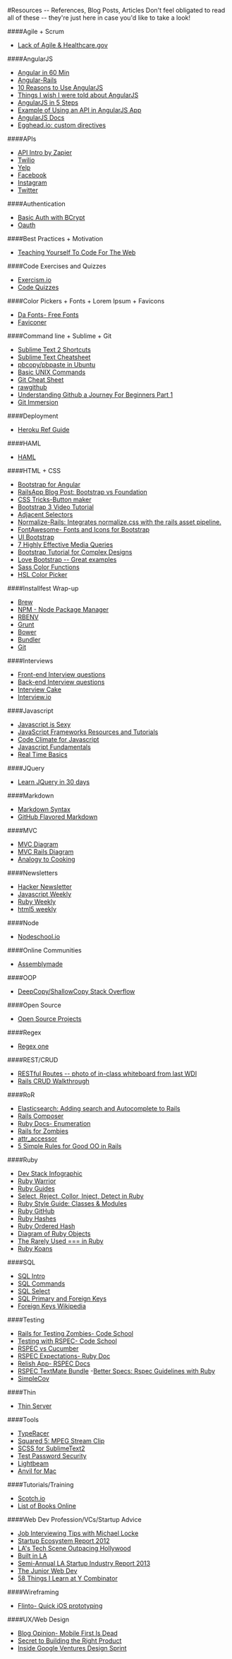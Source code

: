 #Resources -- References, Blog Posts, Articles
Don't feel obligated to read all of these -- they're just here in case you'd like to take a look! 

####Agile + Scrum
- [Lack of Agile & Healthcare.gov](http://qz.com/139377/why-healthcare-gov-went-wrong-a-lack-of-agile/)

####AngularJS
- [Angular in 60 Min](https://www.youtube.com/watch?v=i9MHigUZKEM)
- [Angular-Rails](http://angular-rails.com/)
- [10 Reasons to Use AngularJS](http://www.sitepoint.com/10-reasons-use-angularjs/?utm_source=buffer&utm_campaign=Buffer&utm_content=buffer749ff&utm_medium=twitter)
- [Things I wish I were told about AngularJS](http://ruoyusun.com/2013/05/25/things-i-wish-i-were-told-about-angular-js.html)
- [AngularJS in 5 Steps](http://blog.revolunet.com/blog/2013/06/01/starting-with-angularjs/)   
- [Example of Using an API in AngularJS App](http://code.tutsplus.com/tutorials/building-a-web-app-from-scratch-in-angularjs--net-32944)
- [AngularJS Docs](https://docs.angularjs.org/guide/index)
- [Egghead.io: custom directives](https://egghead.io/lessons/angularjs-animating-the-angular-way)

####APIs
- [API Intro by Zapier](https://zapier.com/learn/apis/)
- [Twilio](http://www.twilio.com/docs/api/rest)
- [Yelp](http://www.yelp.com/developers/documentation)
- [Facebook](https://developers.facebook.com/docs/reference/apis/)
- [Instagram](http://instagram.com/developer/)
- [Twitter](https://dev.twitter.com/)

####Authentication
- [Basic Auth with BCrypt](https://gist.github.com/thebucknerlife/10090014)
- [Oauth](http://sreeharikmarar.blogspot.com/2013/01/omniauth-devise-authentication-using.html)

####Best Practices + Motivation
- [Teaching Yourself To Code For The Web](http://veltman.tumblr.com/post/50335073356/teaching-yourself-to-code-for-the-web)

####Code Exercises and Quizzes
- [Exercism.io](http://exercism.io/)
- [Code Quizzes](http://www.codequizzes.com/)


####Color Pickers + Fonts + Lorem Ipsum + Favicons
- [Da Fonts- Free Fonts](http://www.dafont.com/)
- [Faviconer](http://www.faviconer.com/)

####Command line + Sublime + Git
- [Sublime Text 2 Shortcuts](https://gist.github.com/lucasfais/1207002)
- [Sublime Text Cheatsheet](https://s3.amazonaws.com/uploads.hipchat.com/39979/464282/aqmot4uoh66jkdu/sublime_text_cheatsheet.pdf)
- [pbcopy/pbpaste in Ubuntu](http://jetpackweb.com/blog/2009/09/23/pbcopy-in-ubuntu-command-line-clipboard/)
- [Basic UNIX Commands](http://www.tjhsst.edu/~dhyatt/superap/unixcmd.html)
- [Git Cheat Sheet](http://www.cheat-sheets.org/saved-copy/git-cheat-sheet.pdf)
- [rawgithub](https://rawgit.com/)
- [Understanding Github a Journey For Beginners Part 1](http://readwrite.com/2013/09/30/understanding-github-a-journey-for-beginners-part-1#awesm=~ojxontdGcPXGUr)
- [Git Immersion](http://gitimmersion.com/)

####Deployment
- [Heroku Ref Guide](https://devcenter.heroku.com/categories/reference)

####HAML
- [HAML](http://haml.info/)


####HTML + CSS
- [Bootstrap for Angular](http://angular-ui.github.io/bootstrap/)
- [RailsApp Blog Post: Bootstrap vs Foundation](http://blog.railsapps.org/post/64755922797/twitter-bootstrap-or-zurb-foundation-for-railsapps)
- [CSS Tricks-Button maker](http://css-tricks.com/examples/ButtonMaker/)
- [Bootstrap 3 Video Tutorial](http://www.youtube.com/watch?v=aHtNutuAnd8&feature=youtu.be)
- [Adjacent Selectors](http://www.w3.org/TR/CSS2/selector.html#adjacent-selectors)
- [Normalize-Rails: Integrates normalize.css with the rails asset pipeline.](https://github.com/markmcconachie/normalize-rails)
- [FontAwesome- Fonts and Icons for Bootstrap](http://fontawesome.io/?4)
- [UI Bootstrap](http://angular-ui.github.io/bootstrap/)
- [7 Highly Effective Media Queries](http://bradfrostweb.com/blog/post/7-habits-of-highly-effective-media-queries/)
- [Bootstrap Tutorial for Complex Designs](http://www.sitepoint.com/twitter-bootstrap-tutorial-handling-complex-designs/)
- [Love Bootstrap -- Great examples](http://www.lovebootstrap.com/)
- [Sass Color Functions](http://robots.thoughtbot.com/post/12974565313/controlling-color-with-sass-color-functions)
- [HSL Color Picker](http://hslpicker.com/)

####Installfest Wrap-up
- [Brew](http://brew.sh)
- [NPM - Node Package Manager](http://www.npmjs.com)
- [RBENV](https://github.com/sstephenson/rbenv)
- [Grunt](http://gruntjs.com)
- [Bower](http://bower.io)
- [Bundler](http://bundler.io)
- [Git](http://git-scm.com)

####Interviews
- [Front-end Interview questions](https://github.com/darcyclarke/Front-end-Developer-Interview-Questions.git)
- [Back-end Interview questions](https://github.com/tvandame/back-end-developer-interview-questions)
- [Interview Cake](https://www.interviewcake.com/)
- [Interview.io](http://interviewing.io/)


####Javascript
- [Javascript is Sexy](http://javascriptissexy.com/)
- [JavaScript Frameworks Resources and Tutorials](http://resrc.io/list/18/javascript-frameworks/)
- [Code Climate for Javascript](http://blog.codeclimate.com/blog/2013/10/24/code-climate-for-javascript/?utm_source=javascriptweekly&utm_medium=email)
- [Javascript Fundamentals](http://modernweb.com/2013/10/07/javascript-fundamentals/)
- [Real Time Basics](http://www.fastcolabs.com/welcome.html?destination=http://www.fastcolabs.com/3014617/real-time-web-basics-what-you-need-to-know)

####JQuery
- [Learn JQuery in 30 days](http://code.tutsplus.com/courses/30-days-to-learn-jquery)

####Markdown
- [Markdown Syntax](http://daringfireball.net/projects/markdown/syntax)
- [GitHub Flavored Markdown](https://help.github.com/articles/github-flavored-markdown/)

####MVC 
- [MVC Diagram](https://s3.amazonaws.com/uploads.hipchat.com/39979/486606/bYQli1b75e4OTX1/Screen%20Shot%202013-10-21%20at%2012.46.20%20PM.png)
- [MVC Rails Diagram](https://s3.amazonaws.com/uploads.hipchat.com/39979/356475/j6q0htuxgunj8vl/upload.png)
- [Analogy to Cooking](http://www.rubybacon.com/mvc-pattern-explained/)

####Newsletters
- [Hacker Newsletter](http://www.hackernewsletter.com/)
- [Javascript Weekly](http://javascriptweekly.com/)
- [Ruby Weekly](http://rubyweekly.com/)
- [html5 weekly](http://html5weekly.com/)

####Node
- [Nodeschool.io](http://nodeschool.io/)

####Online Communities
- [Assemblymade](https://assemblymade.com/hello)

####OOP
- [DeepCopy/ShallowCopy Stack Overflow](http://stackoverflow.com/questions/184710/what-is-the-difference-between-a-deep-copy-and-a-shallow-copy)

####Open Source
- [Open Source Projects](http://www.codetriage.com/)

####Regex
- [Regex one](www.regexone.com)


####REST/CRUD
- [RESTful Routes -- photo of in-class whiteboard from last WDI](https://s3.amazonaws.com/uploads.hipchat.com/39979/356482/kvmzBOa8u8E9LzF/upload.png)
- [Rails CRUD Walkthrough](https://docs.google.com/document/d/1Xf3vLHo_oOqf9DXHxiX4S4zJE7UmXssvMFN9IUkpj74/edit)

####RoR
- [Elasticsearch: Adding search and Autocomplete to Rails](https://shellycloud.com/blog/2013/10/adding-search-and-autocomplete-to-a-rails-app-with-elasticsearch?utm_source=rubyweekly&utm_medium=email)
- [Rails Composer](http://railsapps.github.io/rails-composer/)
- [Ruby Docs- Enumeration](http://ruby-doc.org/core-2.0.0/Enumerable.html)
- [Rails for Zombies](http://railsforzombies.org/)
- [attr_accessor](http://mikeyhogarth.wordpress.com/2011/12/01/creating-your-own-attr_accessor-in-ruby/)
- [5 Simple Rules for Good OO in Rails](http://thunderboltlabs.com/blog/2013/01/23/5-simple-rules-to-good-oo-in-rails/)

####Ruby
- [Dev Stack Infographic](http://blog.newrelic.com/2013/10/10/infographic-state-stack-ruby-edition/?utm_source=rubyweekly&utm_medium=email)
- [Ruby Warrior](https://www.bloc.io/ruby-warrior)
- [Ruby Guides](http://guides.rubyonrails.org)
- [Select, Reject, Collor, Inject, Detect in Ruby](http://matthewcarriere.com/2008/06/23/using-select-reject-collect-inject-and-detect/)
- [Ruby Style Guide: Classes & Modules ](https://github.com/bbatsov/ruby-style-guide#classes--modules)
- [Ruby GitHub](https://github.com/ruby/ruby)
- [Ruby Hashes](http://www.tutorialspoint.com/ruby/ruby_hashes.htm)
- [Ruby Ordered Hash](http://www.igvita.com/2009/02/04/ruby-19-internals-ordered-hash/)
- [Diagram of Ruby Objects](http://jeromedalbert.com/a-diagram-of-the-ruby-core-object-model/?utm_source=rubyweekly&utm_medium=email)
- [The Rarely Used === in Ruby](https://coderwall.com/p/53xawg)
- [Ruby Koans](http://rubykoans.com/)

####SQL
- [SQL Intro](http://www.w3schools.com/sql/)
- [SQL Commands](http://www.postgresql.org/docs/9.3/static/sql-commands.html)
- [SQL Select](http://www.postgresql.org/docs/9.3/static/sql-select.html)
- [SQL Primary and Foreign Keys](http://www.youtube.com/watch?v=KBYU5bAR0_g&feature=youtu.be)
- [Foreign Keys Wikipedia](http://en.wikipedia.org/wiki/Foreign_key)

####Testing
- [Rails for Testing Zombies- Code School](https://www.codeschool.com/courses/rails-testing-for-zombies)
- [Testing with RSPEC- Code School](https://www.codeschool.com/courses/testing-with-rspec)
- [RSPEC vs Cucumber](http://stackoverflow.com/questions/11762245/whats-the-difference-between-rspec-and-cucumber)
- [RSPEC Expectations- Ruby Doc](http://rubydoc.info/gems/rspec-expectations/file/README.md#Types_classes)
- [Relish App- RSPEC Docs](https://www.relishapp.com/rspec/rspec-core/docs)
- [RSPEC TextMate Bundle](https://sublime.wbond.net/packages/RSpec%20(snippets%20and%20syntax))
-[Better Specs: Rspec Guidelines with Ruby](http://betterspecs.org/)
- [SimpleCov](https://github.com/colszowka/simplecov)

####Thin 
- [Thin Server](http://code.macournoyer.com/thin/)

####Tools
- [TypeRacer](http://play.typeracer.com/)
- [Squared 5: MPEG Stream Clip](http://www.squared5.com/svideo/mpeg-streamclip-mac.html)
- [SCSS for SublimeText2](https://sublime.wbond.net/packages/SCSS)
- [Test Password Security](https://howsecureismypassword.net/)
- [Lightbeam](http://thenextweb.com/apps/2013/10/25/mozillas-lightbeam-firefox-add-lets-users-visualize-sites-tracking/)
- [Anvil for Mac](http://anvilformac.com/)

####Tutorials/Training 
- [Scotch.io](http://scotch.io/)
- [List of Books Online](https://github.com/vhf/free-programming-books/blob/master/free-programming-books.md#professional-development)

####Web Dev Profession/VCs/Startup Advice
- [Job Interviewing Tips with Michael Locke](http://www.youtube.com/watch?v=uMv7FcOycQc)
- [Startup Ecosystem Report 2012](https://s3.amazonaws.com/uploads.hipchat.com/39979/482046/GOkCp1CHwesD2wA/Startup-Ecosystem-Report-2012.pdf)
- [LA's Tech Scene Outpacing Hollywood](http://www.fastcompany.com/3020056/analysis-finds-las-tech-scene-outgrowing-hollywood)
- [Built in LA](http://www.builtinla.com/companies)
- [Semi-Annual LA Startup Industry Report 2013](https://s3.amazonaws.com/uploads.hipchat.com/39979/482046/1xsuNiuiwGM7IQO/LA-Startup-Industry-Report-2013.pdf)
- [The Junior Web Dev](https://medium.com/p/266acb772b4b)
- [58 Things I Learn at Y Combinator](http://aelag.com/58-things-i-learned-at-yc)

####Wireframing
- [Flinto- Quick iOS prototyping](https://www.flinto.com/)

####UX/Web Design
- [Blog Opinion- Mobile First Is Dead](http://metropoly.co.uk/mobile/mobile-first-is-dead/)
- [Secret to Building the Right Product](https://medium.com/product-design/70e9a4839adf)
- [Inside Google Ventures Design Sprint](http://techcrunch.com/2013/10/23/inside-a-google-ventures-design-sprint/?utm_source=twitterfeed&utm_medium=twitter&utm_campaign=Feed%3A+Techcrunch+%28TechCrunch%29)
